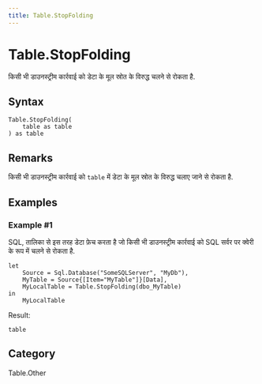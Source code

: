 ```yaml
---
title: Table.StopFolding
---
```


# Table.StopFolding


किसी भी डाउनस्ट्रीम कार्रवाई को डेटा के मूल स्रोत के विरुद्ध चलने से रोकता है.


## Syntax

```powerquery
Table.StopFolding(
    table as table
) as table
```


## Remarks

किसी भी डाउनस्ट्रीम कार्रवाई को <code>table</code> में डेटा के मूल स्रोत के विरुद्ध चलाए जाने से रोकता है.


## Examples

### Example #1 
SQL, तालिका से इस तरह डेटा फ़ेच करता है जो किसी भी डाउनस्ट्रीम कार्रवाई को SQL सर्वर पर क्वेरी के रूप में चलने से रोकता है.
```powerquery
let
    Source = Sql.Database("SomeSQLServer", "MyDb"),
    MyTable = Source{[Item="MyTable"]}[Data],
    MyLocalTable = Table.StopFolding(dbo_MyTable)
in
    MyLocalTable
```

Result: 
```powerquery
table
```




## Category
Table.Other
